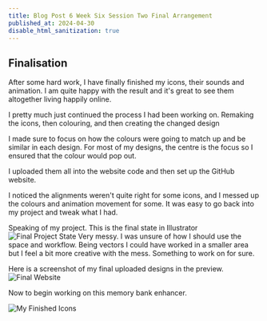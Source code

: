 ```yaml
---
title: Blog Post 6 Week Six Session Two Final Arrangement
published_at: 2024-04-30
disable_html_sanitization: true
---
```

## Finalisation
After some hard work, I have finally finished my icons, their sounds and animation. I am quite happy with the result and it's great to see them altogether living happily online.

I pretty much just continued the process I had been working on. Remaking the icons, then colouring, and then creating the changed design

I made sure to focus on how the colours were going to match up and be similar in each design. For most of my designs, the centre is the focus so I ensured that the colour would pop out.

I uploaded them all into the website code and then set up the GitHub website.

I noticed the alignments weren't quite right for some icons, and I messed up the colours and animation movement for some. It was easy to go back into my project and tweak what I had.

Speaking of my project. This is the final state in Illustrator
![Final Project State](/w06s2/final-proh.PNG)
Very messy. I was unsure of how I should use the space and workflow. Being vectors I could have worked in a smaller area but I feel a bit more creative with the mess. Something to work on for sure.

Here is a screenshot of my final uploaded designs in the preview.
![Final Website](/w06s2/so-far.PNG)

Now to begin working on this memory bank enhancer.

![My Finished Icons](https://aitcheno.github.io/Assignment-2/)